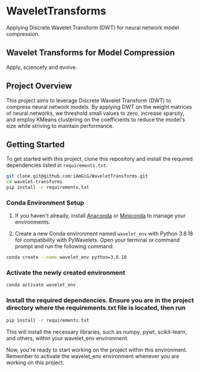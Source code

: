 # WaveletTransforms

Applying Discrete Wavelet Transform (DWT) for neural network model compression.

## Wavelet Transforms for Model Compression

Apply, sciencefy and evolve.

## Project Overview

This project aims to leverage Discrete Wavelet Transform (DWT) to compress neural network models. By applying DWT on the weight matrices of neural networks, we threshold small values to zero, increase sparsity, and employ KMeans clustering on the coefficients to reduce the model's size while striving to maintain performance.

## Getting Started

To get started with this project, clone this repository and install the required dependencies listed in `requirements.txt`.

```bash
git clone git@github.com:iAmGiG/WaveletTransforms.git
cd wavelet-transforms
pip install -r requirements.txt
```

### Conda Environment Setup

1. If you haven't already, install [Anaconda](https://www.anaconda.com/products/individual) or [Miniconda](https://docs.conda.io/en/latest/miniconda.html) to manage your environments.

2. Create a new Conda environment named `wavelet_env` with Python 3.8.18 for compatibility with PyWavelets. Open your terminal or command prompt and run the following command:

```bash
conda create --name wavelet_env python=3.8.18
```

### Activate the newly created environment

```bash
conda activate wavelet_env
```

### Install the required dependencies. Ensure you are in the project directory where the requirements.txt file is located, then run

```bash
pip install -r requirements.txt
```

This will install the necessary libraries, such as numpy, pywt, scikit-learn, and others, within your wavelet_env environment.

Now, you're ready to start working on the project within this environment. Remember to activate the wavelet_env environment whenever you are working on this project.
